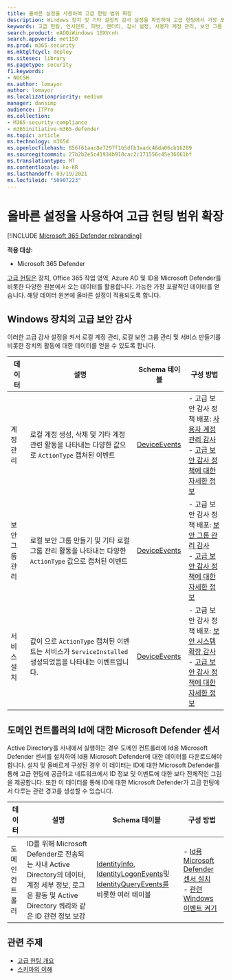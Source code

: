 ```yaml
---
title: 올바른 설정을 사용하여 고급 헌팅 범위 확장
description: Windows 장치 및 기타 설정의 감사 설정을 확인하여 고급 헌팅에서 가장 포괄적인 데이터를 얻을 수 있도록 합니다.
keywords: 고급 헌팅, 인시던트, 피벗, 엔터티, 감사 설정, 사용자 계정 관리, 보안 그룹 관리, 위협 헌팅, 사이버 위협 헌팅, 검색, 쿼리, 원격 분석, Microsoft 365, Microsoft Threat Protection
search.product: eADQiWindows 10XVcnh
search.appverid: met150
ms.prod: m365-security
ms.mktglfcycl: deploy
ms.sitesec: library
ms.pagetype: security
f1.keywords:
- NOCSH
ms.author: lomayor
author: lomayor
ms.localizationpriority: medium
manager: dansimp
audience: ITPro
ms.collection:
- M365-security-compliance
- m365initiative-m365-defender
ms.topic: article
ms.technology: m365d
ms.openlocfilehash: 856f61aac8e7297f1b5dfb3aadc46da06cb16289
ms.sourcegitcommit: 27b2b2e5c41934b918cac2c171556c45e36661bf
ms.translationtype: MT
ms.contentlocale: ko-KR
ms.lasthandoff: 03/19/2021
ms.locfileid: "50907223"
---
```

# <a name="extend-advanced-hunting-coverage-with-the-right-settings"></a>올바른 설정을 사용하여 고급 헌팅 범위 확장

[!INCLUDE [Microsoft 365 Defender rebranding](../includes/microsoft-defender.md)]


**적용 대상:**
- Microsoft 365 Defender

[고급 헌팅은](advanced-hunting-overview.md) 장치, Office 365 작업 영역, Azure AD 및 ID용 Microsoft Defender를 비롯한 다양한 원본에서 오는 데이터를 활용합니다. 가능한 가장 포괄적인 데이터를 얻습니다. 해당 데이터 원본에 올바른 설정이 적용되도록 합니다.

## <a name="advanced-security-auditing-on-windows-devices"></a>Windows 장치의 고급 보안 감사
이러한 고급 감사 설정을 켜서 로컬 계정 관리, 로컬 보안 그룹 관리 및 서비스 만들기를 비롯한 장치의 활동에 대한 데이터를 얻을 수 있도록 합니다.

| 데이터 | 설명 | Schema 테이블 | 구성 방법 |
| --- | --- | --- | --- |
| 계정 관리 | 로컬 계정 생성, 삭제 및 기타 계정 관련 활동을 나타내는 다양한 값으로 `ActionType` 캡처된 이벤트 | [DeviceEvents](advanced-hunting-deviceevents-table.md) | - 고급 보안 감사 정책 배포: [사용자 계정 관리 감사](/windows/security/threat-protection/auditing/audit-user-account-management)<br> - [고급 보안 감사 정책에 대한 자세한 정보](/windows/security/threat-protection/auditing/advanced-security-auditing) |
| 보안 그룹 관리 | 로컬 보안 그룹 만들기 및 기타 로컬 그룹 관리 활동을 나타내는 다양한 `ActionType` 값으로 캡처된 이벤트 | [DeviceEvents](advanced-hunting-deviceevents-table.md) | - 고급 보안 감사 정책 배포: [보안 그룹 관리 감사](/windows/security/threat-protection/auditing/audit-security-group-management)<br> - [고급 보안 감사 정책에 대한 자세한 정보](/windows/security/threat-protection/auditing/advanced-security-auditing) |
| 서비스 설치 | 값이 으로 `ActionType` 캡처된 이벤트는 서비스가 `ServiceInstalled` 생성되었음을 나타내는 이벤트입니다. | [DeviceEvents](advanced-hunting-deviceevents-table.md) | - 고급 보안 감사 정책 배포: [보안 시스템 확장 감사](/windows/security/threat-protection/auditing/audit-security-system-extension)<br> - [고급 보안 감사 정책에 대한 자세한 정보](/windows/security/threat-protection/auditing/advanced-security-auditing) |

## <a name="microsoft-defender-for-identity-sensor-on-the-domain-controller"></a>도메인 컨트롤러의 Id에 대한 Microsoft Defender 센서
Active Directory를 사내에서 실행하는 경우 도메인 컨트롤러에 Id용 Microsoft Defender 센서를 설치하여 Id용 Microsoft Defender에 대한 데이터를 다운로드해야 합니다. 설치 및 올바르게 구성된 경우 이 데이터는 ID에 대한 Microsoft Defender를 통해 고급 헌팅에 공급하고 네트워크에서 ID 정보 및 이벤트에 대한 보다 전체적인 그림을 제공합니다. 또한 이 데이터를 통해 ID에 대한 Microsoft Defender가 고급 헌팅에서 다루는 관련 경고를 생성할 수 있습니다. 

| 데이터 | 설명 | Schema 테이블 | 구성 방법 |
| --- | --- | --- | --- |
| 도메인 컨트롤러 | ID를 위해 Microsoft Defender로 전송되는 사내 Active Directory의 데이터, 계정 세부 정보, 로그온 활동 및 Active Directory 쿼리와 같은 ID 관련 정보 보강 | [IdentityInfo,](advanced-hunting-identityinfo-table.md) [IdentityLogonEvents](advanced-hunting-identitylogonevents-table.md)및 [IdentityQueryEvents를](advanced-hunting-identityqueryevents-table.md) 비롯한 여러 테이블  | - [Id용 Microsoft Defender 센서 설치](/azure-advanced-threat-protection/install-atp-step4)<br>- [관련 Windows 이벤트 켜기](/azure-advanced-threat-protection/configure-event-collection) |

## <a name="related-topics"></a>관련 주제
- [고급 헌팅 개요](advanced-hunting-overview.md)
- [스키마의 이해](advanced-hunting-schema-tables.md)